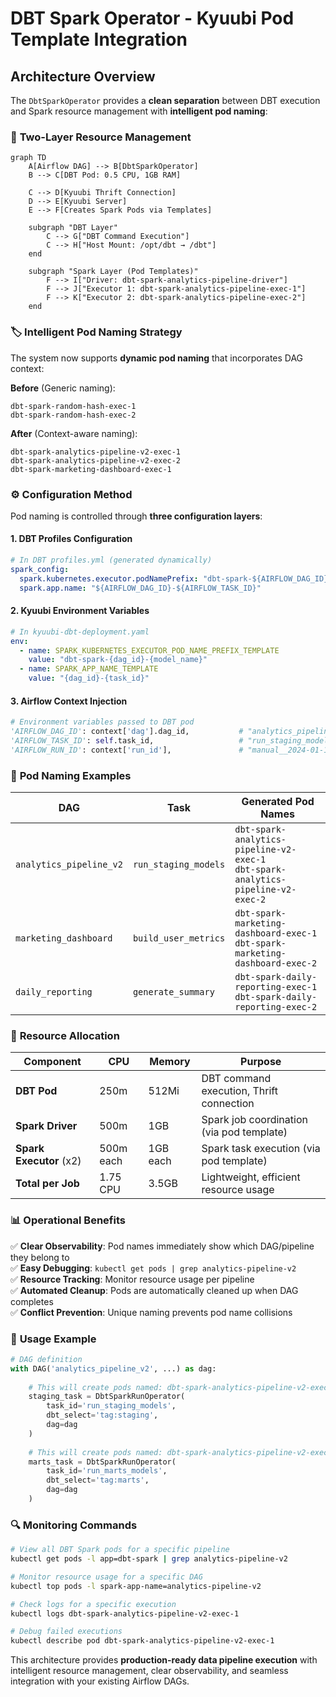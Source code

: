 # DBT Spark Operator - Kyuubi Pod Template Integration

## Architecture Overview

The `DbtSparkOperator` provides a **clean separation** between DBT execution and Spark resource management with **intelligent pod naming**:

### 🔄 **Two-Layer Resource Management**

```mermaid
graph TD
    A[Airflow DAG] --> B[DbtSparkOperator]
    B --> C[DBT Pod: 0.5 CPU, 1GB RAM]
    
    C --> D[Kyuubi Thrift Connection]
    D --> E[Kyuubi Server]
    E --> F[Creates Spark Pods via Templates]
    
    subgraph "DBT Layer"
        C --> G["DBT Command Execution"]
        C --> H["Host Mount: /opt/dbt → /dbt"]
    end
    
    subgraph "Spark Layer (Pod Templates)"
        F --> I["Driver: dbt-spark-analytics-pipeline-driver"]
        F --> J["Executor 1: dbt-spark-analytics-pipeline-exec-1"]
        F --> K["Executor 2: dbt-spark-analytics-pipeline-exec-2"]
    end
```

### 🏷️ **Intelligent Pod Naming Strategy**

The system now supports **dynamic pod naming** that incorporates DAG context:

**Before** (Generic naming):
```
dbt-spark-random-hash-exec-1
dbt-spark-random-hash-exec-2
```

**After** (Context-aware naming):
```
dbt-spark-analytics-pipeline-v2-exec-1
dbt-spark-analytics-pipeline-v2-exec-2
dbt-spark-marketing-dashboard-exec-1
```

### ⚙️ **Configuration Method**

Pod naming is controlled through **three configuration layers**:

#### 1. **DBT Profiles Configuration**
```yaml
# In DBT profiles.yml (generated dynamically)
spark_config:
  spark.kubernetes.executor.podNamePrefix: "dbt-spark-${AIRFLOW_DAG_ID}"
  spark.app.name: "${AIRFLOW_DAG_ID}-${AIRFLOW_TASK_ID}"
```

#### 2. **Kyuubi Environment Variables**
```yaml
# In kyuubi-dbt-deployment.yaml
env:
  - name: SPARK_KUBERNETES_EXECUTOR_POD_NAME_PREFIX_TEMPLATE
    value: "dbt-spark-{dag_id}-{model_name}"
  - name: SPARK_APP_NAME_TEMPLATE
    value: "{dag_id}-{task_id}"
```

#### 3. **Airflow Context Injection**
```python
# Environment variables passed to DBT pod
'AIRFLOW_DAG_ID': context['dag'].dag_id,           # "analytics_pipeline_v2"
'AIRFLOW_TASK_ID': self.task_id,                   # "run_staging_models"
'AIRFLOW_RUN_ID': context['run_id'],               # "manual__2024-01-15T10:30:00"
```

### 🎯 **Pod Naming Examples**

| DAG | Task | Generated Pod Names |
|-----|------|---------------------|
| `analytics_pipeline_v2` | `run_staging_models` | `dbt-spark-analytics-pipeline-v2-exec-1`<br>`dbt-spark-analytics-pipeline-v2-exec-2` |
| `marketing_dashboard` | `build_user_metrics` | `dbt-spark-marketing-dashboard-exec-1`<br>`dbt-spark-marketing-dashboard-exec-2` |
| `daily_reporting` | `generate_summary` | `dbt-spark-daily-reporting-exec-1`<br>`dbt-spark-daily-reporting-exec-2` |

### 🔧 **Resource Allocation**

| Component | CPU | Memory | Purpose |
|-----------|-----|--------|---------|
| **DBT Pod** | 250m | 512Mi | DBT command execution, Thrift connection |
| **Spark Driver** | 500m | 1GB | Spark job coordination (via pod template) |
| **Spark Executor** (x2) | 500m each | 1GB each | Spark task execution (via pod template) |
| **Total per Job** | 1.75 CPU | 3.5GB | Lightweight, efficient resource usage |

### 📊 **Operational Benefits**

✅ **Clear Observability**: Pod names immediately show which DAG/pipeline they belong to  
✅ **Easy Debugging**: `kubectl get pods | grep analytics-pipeline-v2`  
✅ **Resource Tracking**: Monitor resource usage per pipeline  
✅ **Automated Cleanup**: Pods are automatically cleaned up when DAG completes  
✅ **Conflict Prevention**: Unique naming prevents pod name collisions  

### 🚀 **Usage Example**

```python
# DAG definition
with DAG('analytics_pipeline_v2', ...) as dag:
    
    # This will create pods named: dbt-spark-analytics-pipeline-v2-exec-*
    staging_task = DbtSparkRunOperator(
        task_id='run_staging_models',
        dbt_select='tag:staging',
        dag=dag
    )
    
    # This will create pods named: dbt-spark-analytics-pipeline-v2-exec-*
    marts_task = DbtSparkRunOperator(
        task_id='run_marts_models',
        dbt_select='tag:marts',
        dag=dag
    )
```

### 🔍 **Monitoring Commands**

```bash
# View all DBT Spark pods for a specific pipeline
kubectl get pods -l app=dbt-spark | grep analytics-pipeline-v2

# Monitor resource usage for a specific DAG
kubectl top pods -l spark-app-name=analytics-pipeline-v2

# Check logs for a specific execution
kubectl logs dbt-spark-analytics-pipeline-v2-exec-1

# Debug failed executions
kubectl describe pod dbt-spark-analytics-pipeline-v2-exec-1
```

This architecture provides **production-ready data pipeline execution** with intelligent resource management, clear observability, and seamless integration with your existing Airflow DAGs. 